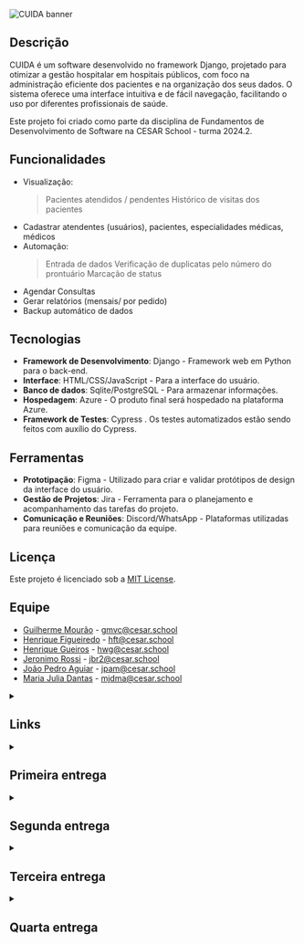 ![CUIDA banner](https://github.com/user-attachments/assets/6b6bee69-c34e-408c-86ef-3812a4c3b6a9)

## Descrição

CUIDA é um software desenvolvido no framework Django, projetado para otimizar a gestão hospitalar em hospitais públicos, com foco na administração eficiente dos pacientes e na organização dos seus dados. O sistema oferece uma interface intuitiva e de fácil navegação, facilitando o uso por diferentes profissionais de saúde.

Este projeto foi criado como parte da disciplina de Fundamentos de Desenvolvimento de Software na CESAR School - turma 2024.2.

## Funcionalidades

- Visualização:
    >Pacientes atendidos / pendentes
    >Histórico de visitas dos pacientes
- Cadastrar atendentes (usuários), pacientes, especialidades médicas, médicos
- Automação:
    >Entrada de dados
    >Verificação de duplicatas pelo número do prontuário
    >Marcação de status
- Agendar Consultas
- Gerar relatórios (mensais/ por pedido)
- Backup automático de dados

## Tecnologias

- **Framework de Desenvolvimento**: Django - Framework web em Python para o back-end.
- **Interface**: HTML/CSS/JavaScript - Para a interface do usuário.
- **Banco de dados**: Sqlite/PostgreSQL - Para armazenar informações.
- **Hospedagem**: Azure - O produto final será hospedado na plataforma Azure.
- **Framework de Testes**: Cypress . Os testes automatizados estão sendo feitos com auxílio do Cypress.

## Ferramentas

- **Prototipação**: Figma - Utilizado para criar e validar protótipos de design da interface do usuário.
- **Gestão de Projetos**: Jira - Ferramenta para o planejamento e acompanhamento das tarefas do projeto.
- **Comunicação e Reuniões**: Discord/WhatsApp - Plataformas utilizadas para reuniões e comunicação da equipe.

## Licença

Este projeto é licenciado sob a [MIT License](https://opensource.org/licenses/MIT).

## Equipe

- [Guilherme Mourão](https://github.com/guilhermemouraovc) - gmvc@cesar.school
- [Henrique Figueiredo](https://github.com/fthenri) - hft@cesar.school
- [Henrique Gueiros](https://github.com/henrique-gueiros) - hwg@cesar.school
- [Jeronimo Rossi](https://github.com/Jeraross) - jbr2@cesar.school
- [João Pedro Aguiar](https://github.com/Jp-moraiss) - jpam@cesar.school
- [Maria Julia Dantas](https://github.com/mariajuliadantas) - mjdma@cesar.school

<details>
<summary><h2>Links</h2></summary>

<div align="center">
    <a href="https://cuida.azurewebsites.net/">
        <img src="https://img.shields.io/badge/Site%20Azure-0078D4?style=for-the-badge&logo=Microsoft-Azure&logoColor=white" alt="Site Azure">
    </a>
    <a href="https://projetofds-2.atlassian.net/jira/software/projects/SCRUM/boards/1/backlog">
        <img src="https://img.shields.io/badge/Jira-0052CC?style=for-the-badge&logo=Jira&logoColor=white" alt="Jira">
    </a>
    <a href="https://www.figma.com/design/CndQKFYTloNvwzZdAP9MBW/CUIDA?node-id=0-1&t=9B6yPwZDwriNW5Py-1">
        <img src="https://img.shields.io/badge/Figma%20do%20Projeto-0AC97F?style=for-the-badge&logo=Figma&logoColor=white" alt="Figma">
    </a>
</div>

---

</details>


<details>
<summary><h2>Primeira entrega</h2></summary>

[Screencast do protótipo](https://youtu.be/rj-HaZjpsRU)

[Link do jira da equipe](https://projetofds-2.atlassian.net/jira/software/projects/SCRUM/boards/1/backlog)

![backlog](https://github.com/user-attachments/assets/19e4291e-e775-4708-9ecc-9d0093c022de)

![Sprint](https://github.com/user-attachments/assets/83452c10-191d-45f9-af89-4f5c09271bb1)


O objetivo deste sprint é estabelecer a base operacional do sistema, focando em funcionalidades críticas para o gerenciamento de usuários e a integridade dos dados. Isso inclui o desenvolvimento das seguintes funcionalidades:

Cadastro de Usuários: Implementar a funcionalidade para que administradores possam cadastrar médicos, atendentes e outros administradores, garantindo que as permissões de acesso ao sistema sejam devidamente gerenciadas.

Visualização de Pacientes Atendidos/Pendentes: Criar uma interface que permita aos administradores acompanhar o status dos pacientes, visualizando facilmente quais foram atendidos e quais estão pendentes, para melhorar a gestão e priorização dos atendimentos.

Verificação de Duplicatas pelo Número do Prontuário: Desenvolver um mecanismo de verificação automática para identificar e evitar a criação de registros duplicados no sistema, garantindo a precisão e a integridade dos dados dos pacientes.

Resultado Esperado: Ao final deste sprint, o sistema deve ser capaz de gerenciar diferentes tipos de usuários com permissões adequadas, permitir o acompanhamento eficaz dos atendimentos, e assegurar que os dados dos pacientes sejam únicos e precisos.
</details>

<details>
<summary><h2>Segunda entrega</h2></summary>

![print jira](https://github.com/user-attachments/assets/9bc67e63-33ab-4a5b-9a38-0f2d70de8f51)

![print backlog](https://github.com/user-attachments/assets/dbd63170-59f0-4090-9376-496df929f044)

[Screencast](https://youtu.be/VcyipfuOsEo)
</details>

<details>
<summary><h2>Terceira entrega</h2></summary>

![print_backlog](https://github.com/user-attachments/assets/250a3554-bfe6-41d6-a7ac-29806c74e239)
![print_painel](https://github.com/user-attachments/assets/bd59a012-737b-4716-b970-1682d933725a)

[Screencast Azure](https://youtu.be/cp6oxWRFipo)

[Screencast Testes](https://youtu.be/qOd59qAeruw)

[Screencast Figma](https://youtu.be/-xv2u3OiRsc)
</details>

<details>
<summary><h2>Quarta entrega</h2></summary>

![print_backlog](https://github.com/user-attachments/assets/20f334d2-6466-49f8-a683-0571d8ce5f6a)
![print_painel](https://github.com/user-attachments/assets/10329099-8668-482f-90b5-36d9b774f9f1)
![print issues/bug tracker](https://github.com/user-attachments/assets/27a359fd-9107-4fcc-814f-8fd0189700b4)

[Screencast CI/CD](https://youtu.be/dEnAB3lUhdQ)

[Screencast Testes](https://youtu.be/Z4x5mNMfnQw)




</details>




